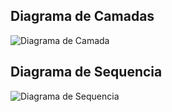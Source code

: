
## Diagrama de Camadas

![Diagrama de Camada](https://i.imgur.com/2IXNurF.jpg "Diagrama de Camada")

## Diagrama de Sequencia
![Diagrama de Sequencia](https://i.imgur.com/ulXOyS7.jpg "Diagrama de Sequencia")
